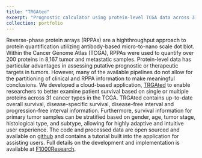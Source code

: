 ```yaml
---
title: "TRGAted"
excerpt: "Prognostic calculator using protein-level TCGA data across 31 cancer types.<br/><img src='/images/TRGAted.png'>"
collection: portfolio
---
```


Reverse-phase protein arrays (RPPAs) are a highthroughput approach to protein quantification utilizing antibody-based micro-to-nano scale dot blot. Within the Cancer Genome Atlas (TCGA), RPPAs were used to quantify over 200 proteins in 8,167 tumor and metastatic samples. Protein-level data has particular advantages in assessing putative prognostic or therapeutic targets in tumors. However, many of the available pipelines do not allow for the partitioning of clinical and RPPA information to make meaningful conclusions. We developed a cloud-based application, [TRGAted](https://nborcherding.shinyapps.io/TRGAted/) to enable researchers to better examine patient survival based on single or multiple proteins across 31 cancer types in the TCGA. TRGAted contains up-to-date overall survival, disease-specific survival, disease-free interval and progression-free interval information. Furthermore, survival information for primary tumor samples can be stratified based on gender, age, tumor stage, histological type, and subtype, allowing for highly adaptive and intuitive user experience. The code and processed data are open sourced and available on [github](https://github.com/ncborcherding/TRGAted) and contains a tutorial built into the application for assisting users. Full details on the development and implementation is available at [F1000Research](https://f1000research.com/articles/7-1235/v2).


